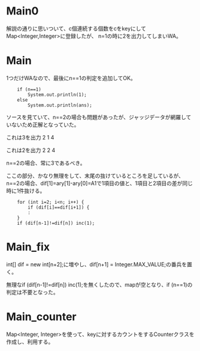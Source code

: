 # Main0
解説の通りに思いついて、c個連続する個数をcをkeyにしてMap<Integer,Integer>に登録したが、
n=1の時に2を出力してしまいWA。

# Main
1つだけWAなので、最後にn==1の判定を追加してOK。

		if (n==1)
			System.out.println(1);
		else
			System.out.println(ans);

ソースを見ていて、n==2の場合も問題があったが、ジャッジデータが網羅していないため正解となっていた。

これは3を出力
2
1 4

これは2を出力
2
2 4

n==2の場合、常に3であるべき。

ここの部分、かなり無理をして、末尾の抜けているところを足しているが、
n==2の場合、dif[1]=ary[1]-ary[0]=A1で1項目の値と、1項目と2項目の差が同じ時に1件抜ける。

		for (int i=2; i<n; i++) {
			if (dif[i]==dif[i+1]) {
			:
		}
		if (dif[n-1]!=dif[n]) inc(1);

# Main_fix
int[] dif = new int[n+2];に増やし、dif[n+1] = Integer.MAX_VALUE;の番兵を置く。

無理なif (dif[n-1]!=dif[n]) inc(1);を無くしたので、mapが空となり、if (n==1)の判定は不要となった。

# Main_counter
Map<Integer, Integer>を使って、keyに対するカウントをするCounterクラスを作成し、利用する。
